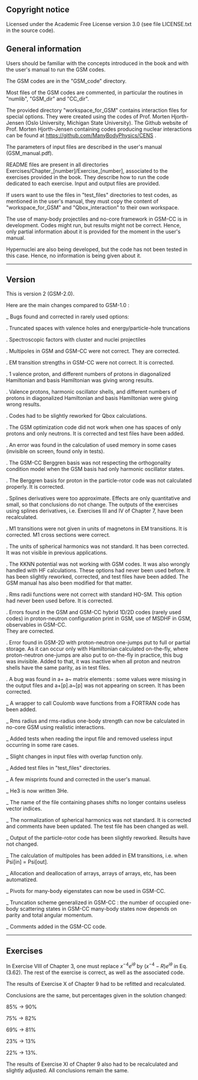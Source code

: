 Copyright notice
----------------

Licensed under the Academic Free License version 3.0 (see file LICENSE.txt in the source code).

General information
-------------------

Users should be familiar with the concepts introduced in the book and with the user's manual to run the GSM codes.

The GSM codes are in the "GSM_code" directory.

Most files of the GSM codes are commented, in particular the routines in "numlib", "GSM_dir" and "CC_dir".

The provided directory "workspace_for_GSM" contains interaction files for special options. They were created using the codes of Prof. Morten Hjorth-Jensen (Oslo University, Michigan State University). The Github website of Prof. Morten Hjorth-Jensen containing codes producing nuclear interactions can be found at https://github.com/ManyBodyPhysics/CENS .

The parameters of input files are described in the user's manual (GSM_manual.pdf).

README files are present in all directories Exercises/Chapter_[number]/Exercise_[number], associated to the exercises provided in the book. They describe how to run the code dedicated to each exercise. Input and output files are provided.

If users want to use the files in "test_files" directories to test codes, as mentioned in the user's manual, they must copy the content of "workspace_for_GSM" and "Qbox_interaction" to their own workspace.

The use of many-body projectiles and no-core framework in GSM-CC is in development. Codes might run, but results might not be correct. Hence, only partial information about it is provided for the moment in the user's manual.

Hypernuclei are also being developed, but the code has not been tested in this case. Hence, no information is being given about it.

---------------------------------------------------------------------------------------------------------------------------------------------------------------------------------------------

Version
-------
This is version 2 (GSM-2.0). 

Here are the main changes compared to GSM-1.0 :

_ Bugs found and corrected in rarely used options:

. Truncated spaces with valence holes and energy/particle-hole truncations

. Spectroscopic factors with cluster and nuclei projectiles

. Multipoles in GSM and GSM-CC were not correct. They are corrected.

. EM transition strengths in GSM-CC were not correct. It is corrected.

. 1 valence proton, and different numbers of protons in diagonalized Hamiltonian and basis Hamiltonian was giving wrong results.

. Valence protons, harmonic oscillator shells, and different numbers of protons in diagonalized Hamiltonian and basis Hamiltonian were giving wrong results.

. Codes had to be slightly reworked for Qbox calculations.

. The GSM optimization code did not work when one has spaces of only protons and only neutrons. It is corrected and test files have been added.

. An error was found in the calculation of used memory in some cases (invisible on screen, found only in tests).

. The GSM-CC Berggren basis was not respecting the orthogonality condition model when the GSM basis had only harmonic oscillator states.

. The Berggren basis for proton in the particle-rotor code was not calculated properly. It is corrected.

. Splines derivatives were too approximate. Effects are only quantitative and small, so that conclusions do not change. 
  The outputs of the exercises using splines derivatives, i.e. Exercises III and IV of Chapter 7, have been recalculated.
  
. M1 transitions were not given in units of magnetons in EM transitions. It is corrected. M1 cross sections were correct.

. The units of spherical harmonics was not standard. It has been corrected. It was not visible in previous applications.

. The KKNN potential was not working with GSM codes. It was also wrongly handled with HF calculations. These options had never been used before. 
  It has been slightly reworked, corrected, and test files have been added. The GSM manual has also been modified for that matter.

. Rms radii functions were not correct with standard HO-SM. This option had never been used before. It is corrected.

. Errors found in the GSM and GSM-CC hybrid 1D/2D codes (rarely used codes) in proton-neutron configuration print in GSM, use of MSDHF in GSM, observables in GSM-CC.   
  They are corrected.

. Error found in GSM-2D with proton-neutron one-jumps put to full or partial storage. 
  As it can occur only with Hamiltonian calculated on-the-fly, where proton-neutron one-jumps are also put to on-the-fly in practice, this bug was invisible. 
  Added to that, it was inactive when all proton and neutron shells have the same parity, as in test files.

. A bug was found in a+ a~ matrix elements : some values were missing in the output files and a+[p].a~[p] was not appearing on screen. It has been corrected.

_ A wrapper to call Coulomb wave functions from a FORTRAN code has been added.

_ Rms radius and rms-radius one-body strength can now be calculated in no-core GSM using realistic interactions.

_ Added tests when reading the input file and removed useless input occurring in some rare cases.

_ Slight changes in input files with overlap function only.

_ Added test files in "test_files" directories.

_ A few misprints found and corrected in the user's manual.

_ He3 is now written 3He.

_ The name of the file containing phases shifts no longer contains useless vector indices.

_ The normalization of spherical harmonics was not standard. It is corrected and comments have been updated. The test file has been changed as well.

_ Output of the particle-rotor code has been slightly reworked. Results have not changed.

_ The calculation of multipoles has been added in EM transitions, i.e. when Psi[in] = Psi[out].

_ Allocation and deallocation of arrays, arrays of arrays, etc, has been automatized.

_ Pivots for many-body eigenstates can now be used in GSM-CC.

_ Truncation scheme generalized in GSM-CC : the number of occupied one-body scattering states in GSM-CC many-body states now depends on parity and total angular momentum.

_ Comments added in the GSM-CC code.

---------------------------------------------------------------------------------------------------------------------------------------------------------------------------------------------

Exercises
---------

In Exercise VIII of Chapter 3, one must replace $x^{-4} e^{i \theta}$ by $(x^{-4} - R) e^{i \theta}$ in Eq.(3.62). The rest of the exercise is correct, as well as the associated code.

The results of Exercise X of Chapter 9 had to be refitted and recalculated.

Conclusions are the same, but percentages given in the solution changed:

85% -> 90%

75% -> 82%

69% -> 81%

23% -> 13%

22% -> 13%.
  
The results of Exercise XI of Chapter 9 also had to be recalculated and slightly adjusted.
All conclusions remain the same.


